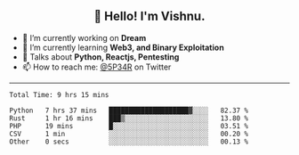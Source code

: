 <h2 align="center">👋 Hello! I'm Vishnu.</h2>


- 🔭 I’m currently working on **Dream**
- 🌱 I’m currently learning **Web3, and Binary Exploitation**
- 💬 Talks about **Python, Reactjs, Pentesting**
- 📫 How to reach me: [@5P34R](https://twitter.com/Vishnu27302693) on Twitter

---
<!--START_SECTION:waka-->

```text
Total Time: 9 hrs 15 mins

Python   7 hrs 37 mins   ████████████████████▓░░░░   82.37 %
Rust     1 hr 16 mins    ███▒░░░░░░░░░░░░░░░░░░░░░   13.80 %
PHP      19 mins         █░░░░░░░░░░░░░░░░░░░░░░░░   03.51 %
CSV      1 min           ░░░░░░░░░░░░░░░░░░░░░░░░░   00.20 %
Other    0 secs          ░░░░░░░░░░░░░░░░░░░░░░░░░   00.13 %
```

<!--END_SECTION:waka-->
